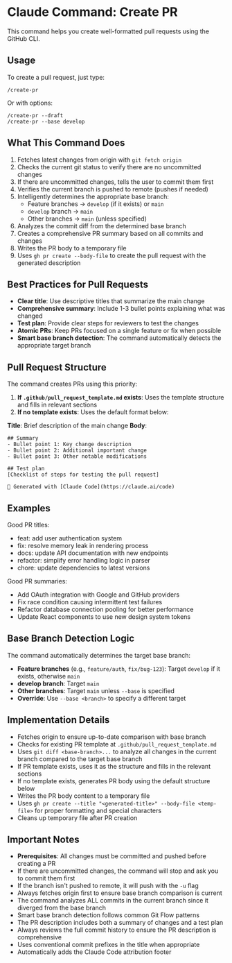 # Claude Command: Create PR

This command helps you create well-formatted pull requests using the GitHub CLI.

## Usage

To create a pull request, just type:
```
/create-pr
```

Or with options:
```
/create-pr --draft
/create-pr --base develop
```

## What This Command Does

1. Fetches latest changes from origin with `git fetch origin`
2. Checks the current git status to verify there are no uncommitted changes
3. If there are uncommitted changes, tells the user to commit them first
4. Verifies the current branch is pushed to remote (pushes if needed)
5. Intelligently determines the appropriate base branch:
   - Feature branches → `develop` (if it exists) or `main`
   - `develop` branch → `main`
   - Other branches → `main` (unless specified)
6. Analyzes the commit diff from the determined base branch
7. Creates a comprehensive PR summary based on all commits and changes
8. Writes the PR body to a temporary file
9. Uses `gh pr create --body-file` to create the pull request with the generated description

## Best Practices for Pull Requests

- **Clear title**: Use descriptive titles that summarize the main change
- **Comprehensive summary**: Include 1-3 bullet points explaining what was changed
- **Test plan**: Provide clear steps for reviewers to test the changes
- **Atomic PRs**: Keep PRs focused on a single feature or fix when possible
- **Smart base branch detection**: The command automatically detects the appropriate target branch

## Pull Request Structure

The command creates PRs using this priority:

1. **If `.github/pull_request_template.md` exists**: Uses the template structure and fills in relevant sections
2. **If no template exists**: Uses the default format below:

**Title**: Brief description of the main change
**Body**:
```
## Summary
- Bullet point 1: Key change description
- Bullet point 2: Additional important change
- Bullet point 3: Other notable modifications

## Test plan
[Checklist of steps for testing the pull request]

🤖 Generated with [Claude Code](https://claude.ai/code)
```

## Examples

Good PR titles:
- feat: add user authentication system
- fix: resolve memory leak in rendering process
- docs: update API documentation with new endpoints
- refactor: simplify error handling logic in parser
- chore: update dependencies to latest versions

Good PR summaries:
- Add OAuth integration with Google and GitHub providers
- Fix race condition causing intermittent test failures
- Refactor database connection pooling for better performance
- Update React components to use new design system tokens

## Base Branch Detection Logic

The command automatically determines the target base branch:

- **Feature branches** (e.g., `feature/auth`, `fix/bug-123`): Target `develop` if it exists, otherwise `main`
- **develop branch**: Target `main`
- **Other branches**: Target `main` unless `--base` is specified
- **Override**: Use `--base <branch>` to specify a different target

## Implementation Details

- Fetches origin to ensure up-to-date comparison with base branch
- Checks for existing PR template at `.github/pull_request_template.md`
- Uses `git diff <base-branch>...` to analyze all changes in the current branch compared to the target base branch
- If PR template exists, uses it as the structure and fills in the relevant sections
- If no template exists, generates PR body using the default structure below
- Writes the PR body content to a temporary file
- Uses `gh pr create --title "<generated-title>" --body-file <temp-file>` for proper formatting and special characters
- Cleans up temporary file after PR creation

## Important Notes

- **Prerequisites**: All changes must be committed and pushed before creating a PR
- If there are uncommitted changes, the command will stop and ask you to commit them first
- If the branch isn't pushed to remote, it will push with the `-u` flag
- Always fetches origin first to ensure base branch comparison is current
- The command analyzes ALL commits in the current branch since it diverged from the base branch
- Smart base branch detection follows common Git Flow patterns
- The PR description includes both a summary of changes and a test plan
- Always reviews the full commit history to ensure the PR description is comprehensive
- Uses conventional commit prefixes in the title when appropriate
- Automatically adds the Claude Code attribution footer